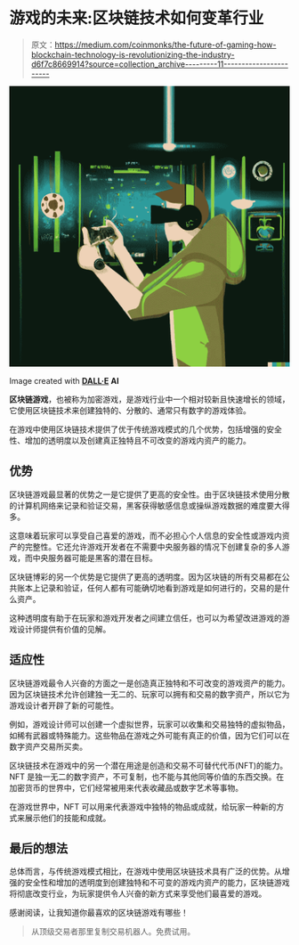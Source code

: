 # 游戏的未来:区块链技术如何变革行业

> 原文：<https://medium.com/coinmonks/the-future-of-gaming-how-blockchain-technology-is-revolutionizing-the-industry-d6f7c8669914?source=collection_archive---------11----------------------->

![](img/c66a1750501adc534dbe6c5b6c1ed2bd.png)

Image created with [**DALL·E**](https://labs.openai.com/) **AI**

**区块链游戏**，也被称为加密游戏，是游戏行业中一个相对较新且快速增长的领域，它使用区块链技术来创建独特的、分散的、通常只有数字的游戏体验。

在游戏中使用区块链技术提供了优于传统游戏模式的几个优势，包括增强的安全性、增加的透明度以及创建真正独特且不可改变的游戏内资产的能力。

## 优势

区块链游戏最显著的优势之一是它提供了更高的安全性。由于区块链技术使用分散的计算机网络来记录和验证交易，黑客获得敏感信息或操纵游戏数据的难度要大得多。

这意味着玩家可以享受自己喜爱的游戏，而不必担心个人信息的安全性或游戏内资产的完整性。它还允许游戏开发者在不需要中央服务器的情况下创建复杂的多人游戏，而中央服务器可能是黑客的潜在目标。

区块链博彩的另一个优势是它提供了更高的透明度。因为区块链的所有交易都在公共账本上记录和验证，任何人都有可能确切地看到游戏是如何进行的，交易的是什么资产。

这种透明度有助于在玩家和游戏开发者之间建立信任，也可以为希望改进游戏的游戏设计师提供有价值的见解。

## 适应性

区块链游戏最令人兴奋的方面之一是创造真正独特和不可改变的游戏资产的能力。因为区块链技术允许创建独一无二的、玩家可以拥有和交易的数字资产，所以它为游戏设计者开辟了新的可能性。

例如，游戏设计师可以创建一个虚拟世界，玩家可以收集和交易独特的虚拟物品，如稀有武器或特殊能力。这些物品在游戏之外可能有真正的价值，因为它们可以在数字资产交易所买卖。

区块链技术在游戏中的另一个潜在用途是创造和交易不可替代代币(NFT)的能力。NFT 是独一无二的数字资产，不可复制，也不能与其他同等价值的东西交换。在加密货币的世界中，它们经常被用来代表收藏品或数字艺术等事物。

在游戏世界中，NFT 可以用来代表游戏中独特的物品或成就，给玩家一种新的方式来展示他们的技能和成就。

## 最后的想法

总体而言，与传统游戏模式相比，在游戏中使用区块链技术具有广泛的优势。从增强的安全性和增加的透明度到创建独特和不可变的游戏内资产的能力，区块链游戏将彻底改变行业，为玩家提供令人兴奋的新方式来享受他们最喜爱的游戏。

感谢阅读，让我知道你最喜欢的区块链游戏有哪些！

> 从顶级交易者那里复制交易机器人。免费试用。